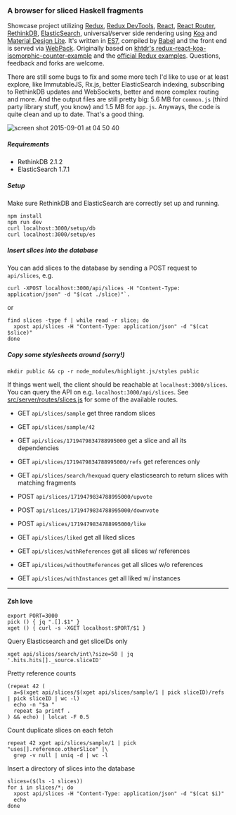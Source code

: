 ### A browser for sliced Haskell fragments

Showcase project utilizing [Redux](https://github.com/rackt/redux), [Redux DevTools](https://github.com/gaearon/redux-devtools), [React](https://github.com/facebook/react), [React Router](https://github.com/rackt/react-router), [RethinkDB](http://rethinkdb.com), [ElasticSearch](https://www.elastic.co), universal/server side rendering using [Koa](https://github.com/koajs/koa) and [Material Design Lite](http://www.getmdl.io/components/index.html). It's written in [ES7](http://kangax.github.io/compat-table/es7/), compiled by [Babel](https://babeljs.io/) and the front end is served via [WebPack](https://webpack.github.io/). Originally based on [khtdr's redux-react-koa-isomorphic-counter-example](https://github.com/khtdr/redux-react-koa-isomorphic-counter-example) and the [official Redux examples](https://github.com/rackt/redux/tree/master/examples). Questions, feedback and forks are welcome.

There are still some bugs to fix and some more tech I'd like to use or at least explore, like ImmutableJS, Rx.js, better ElasticSearch indexing, subscribing to RethinkDB updates and WebSockets, better and more complex routing and more. And the output files are still pretty big: 5.6 MB for `common.js` (third party library stuff, you know) and 1.5 MB for `app.js`. Anyways, the code is quite clean and up to date. That's a good thing.

![screen shot 2015-09-01 at 04 50 40](https://cloud.githubusercontent.com/assets/154026/9595130/30246fd6-5065-11e5-8903-cb3236957ac6.png)

##### Requirements

- RethinkDB 2.1.2
- ElasticSearch 1.7.1

##### Setup
Make sure RethinkDB and ElasticSearch are correctly set up and running.

```shell
npm install
npm run dev
curl localhost:3000/setup/db
curl localhost:3000/setup/es
```

##### Insert slices into the database

You can add slices to the database by sending a POST request to `api/slices`, e.g.

```shell
curl -XPOST localhost:3000/api/slices -H "Content-Type: application/json" -d "$(cat ./slice)"`.
```
or
```shell
find slices -type f | while read -r slice; do
  xpost api/slices -H "Content-Type: application/json" -d "$(cat $slice)"
done
```

##### Copy some stylesheets around (sorry!)

```shell
mkdir public && cp -r node_modules/highlight.js/styles public
```

If things went well, the client should be reachable at `localhost:3000/slices`. You can query the API on e.g. `localhost:3000/api/slices`. See [src/server/routes/slices.js](https://github.com/rwilhelm/slices/blob/master/src/server/routes/slices.js) for some of the available routes.

* GET `api/slices/sample` get three random slices
* GET `api/slices/sample/42`
* GET `api/slices/1719479834788995000` get a slice and all its dependencies
* GET `api/slices/1719479834788995000/refs` get references only

* GET `api/slices/search/hexquad` query elasticsearch to return slices with matching fragments

* POST `api/slices/1719479834788995000/upvote`
* POST `api/slices/1719479834788995000/downvote`
* POST `api/slices/1719479834788995000/like`

* GET `api/slices/liked` get all liked slices
* GET `api/slices/withReferences` get all slices w/ references
* GET `api/slices/withoutReferences` get all slices w/o references
* GET `api/slices/withInstances` get all liked w/ instances

---

#### Zsh love

```shell
export PORT=3000
pick () { jq ".[].$1" }
xget () { curl -s -XGET localhost:$PORT/$1 }
```

Query Elasticsearch and get sliceIDs only
```shell
xget api/slices/search/int\?size=50 | jq '.hits.hits[]._source.sliceID'
```

Pretty reference counts
```shell
(repeat 42 (
  a=$(xget api/slices/$(xget api/slices/sample/1 | pick sliceID)/refs | pick sliceID | wc -l)
  echo -n "$a "
  repeat $a printf .
) && echo) | lolcat -F 0.5
```

Count duplicate slices on each fetch
```shell
repeat 42 xget api/slices/sample/1 | pick "uses[].reference.otherSlice" |\
  grep -v null | uniq -d | wc -l
```

Insert a directory of slices into the database
```shell
slices=($(ls -1 slices))
for i in slices/*; do
  xpost api/slices -H "Content-Type: application/json" -d "$(cat $i)"
  echo
done
```
